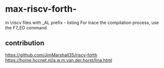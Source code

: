 # max-riscv-forth-
  in \riscv files with  _AL prefix - listing
  For trace the compilation process, use the F7_ED command 
## contribution
 https://github.com/JimMarshall35/riscv-forth
 https://home.hccnet.nl/a.w.m.van.der.horst/lina.html


